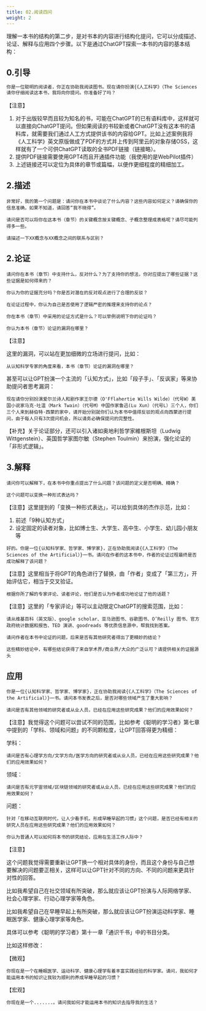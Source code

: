 ```yaml
---
title: 02.阅读四问
weight: 2
---
```




理解一本书的结构的第二步，是对书本的内容进行结构化提问，它可以分成描述、论证、解释与应用四个步骤。以下是通过ChatGPT探索一本书的内容的基本结构：

## 0.引导

```Markdown
你是一位聪明的阅读者，你正在协助我阅读图书。现在请你扮演{《人工科学》（The Sciences of the Artificial）}一书的作者赫伯特·西蒙(Herbert A. Simon) }。下面是这本书的PDF链接（https://igpt.pbox.online/***.pdf）
请你仔细阅读这本书，我将向你提问。你准备好了吗？
```

【注意】

1. 对于出版较早而且较为知名的书，可能在ChatGPT的已有语料库中，这样就可以直接向ChatGPT提问。但如果阅读的书较新或者ChatGPT没有这本书的语料库，就需要我们通过人工方式提供该书的内容给GPT。比如上述案例我将《人工科学》英文原版做成了PDF的方式并上传到阿里云的对象存储OSS，这样就有了一个可供ChatGPT读取的全书PDF链接（链接略）。
2. 提供PDF链接需要使用GPT4而且开通插件功能（我使用的是WebPilot插件）
3. 上述链接还可以定位为具体的章节或篇幅，以便作更细程度的精细加工。

## 2.描述

```
非常好，我的第一个问题是：请问你在本书中谈论了什么内容？这些内容如何定义？请确保你的信息准确，如果不知道，请回答“我不晓得”。
```

```
请问是否可以将你在这本书（章节）的关键概念按关键概念、子概念整理成表格呢？请尽可能列得多一些。
```

```
请描述一下XX概念与XX概念之间的联系与区别？
```

## 2.论证

```
请问你在本书（章节）中支持什么，反对什么？为了支持你的想法，你对应提出了哪些证据？这些证据是如何得来的？
```

```
你认为你的证据充分吗？你是否对潜在的反对观点进行了合理的反驳？
```

```
在论证过程中，你认为自己是否使用了逻辑严密的推理来支持你的论点？
```

```
你在本书（章节）中采用的论证方式是什么？可以举例说明下你的论证吗？
```

```
你认为本书（章节）论证的漏洞在哪里？
```

【注意】

这里的漏洞，可以站在更加细微的立场进行提问，比如：

```
从认知科学专家的角度来看，本书（章节）论证的漏洞在哪里？
```

甚至可以让GPT扮演一个主流的「认知方式」，比如「段子手」、「反讽家」等来协助提问者思考漏洞：

```
现在请你分别扮演爱尔兰诗人和剧作家王尔德（O'Fflahertie Wills Wilde）（代号W）美国小说家马克·吐温（Mark Twain）（代号M）中国作家鲁迅(Lu Xun）（代号L）三个人，你们三个人来到赫伯特·西蒙的家中，请开始分别就你们认为本书中值得反驳的观点向西蒙进行提问，由于每人只有3次提问机会，所以请务必确保提问的完整性。
```

【补充】关于论证部分，还可以引入诸如奥地利哲学家維根斯坦（Ludwig Wittgenstein）、英国哲学家图尔敏（Stephen Toulmin）来扮演，强化论证的「非形式逻辑」。

## 3.解释

```
请问你可以解释下，在本书中你重点提出了什么问题？该问题的定义是否明确、精确？
```

```
这个问题可以变换一种形式表达吗？
```

【注意】这里提到的「变换一种形式表达」，可以给到具体的杰作示范，比如：

1. 前述「9种认知方式」
2. 设定固定的读者对象，比如博士生、大学生、高中生、小学生、幼儿园小朋友等

```
好的。你是一位{认知科学家、哲学家、博学家}，正在协助我阅读{《人工科学》（The Sciences of the Artificial）}一书。请问在作者的这本书中，作者的论证过程最终是否成功解释了该问题？
```

【注意】这里相当于将GPT的角色进行了替换，由「作者」变成了「第三方」，开始评估它，相当于交叉验证。

```
根据你所了解的专家评论、读者评论，他们是否认为作者成功地论证了他的话题？
```

【注意】这里的「专家评论」等可以主动限定ChatGPT的搜索范围，比如：

```
请从维基百科（英文版）、google scholar、亚马逊图书、谷歌图书、O’Reilly 图书、官方政府统计数据和报告、TED 演讲、goodreads 等优质信息源中，帮我找到答案。
```

```
请问作者在本书中论证的问题，后来是否有其他研究者得出了更精妙的结论？
```

```
这些精妙结论中，有哪些结论获得了来自学术界/商业界/大众的广泛认可？请提供相关的证据源头
```

## 应用

```
你是一位{认知科学家、哲学家、博学家}，正在协助我阅读{《人工科学》（The Sciences of the Artificial）}一书。请问本书发表之后，是否对哪些领域产生了重大影响？
```

```
请问是否有其他领域的研究者或从业人员，已经在应用这些研究成果？他们的应用效果如何？
```

【注意】我觉得这个问题可以尝试不同的范围，比如参考《聪明的学习者》第七章中提到的「学科、领域和问题」的不同颗粒度，让GPT回答得更为精细：

学科：

```
请问是否有心理学方向/文学方向/医学方向的研究者或从业人员，已经在应用这些研究成果？他们的应用效果如何？
```

领域：

```
请问是否有元宇宙领域/区块链领域的研究者或从业人员，已经在应用这些研究成果？他们的应用效果如何？
```

问题：

```
针对「在移动互联网时代，让人少看手机，形成早睡早起的习惯」这个问题，是否已经有相关的研究人员在应用这些研究成果？他们的应用效果如何？
```

```
你认为普通人可以如何将本书的研究结论，应用在生活工作人际中？
```

【注意】

这个问题我觉得需要重新让GPT换一个相对具体的身份，而且这个身份与自己想要解决的问题要正相关，这样可以让GPT针对不同的方向、不同的问题来更具针对性的回答。

比如我希望自己在社交领域有所突破，那么就应该让GPT扮演与人际网络学家、社会心理学家、行动心理学家等角色。

比如我希望自己在早睡早起上有所突破，那么就应该让GPT扮演运动科学家、睡眠医学家、健康心理学家等角色。

具体可以参考《聪明的学习者》第十一章「通识千书」中的书目分类。

比如这样修改：

【微观】

```
你现在是一个在睡眠医学、运动科学、健康心理学有着丰富实践经验的科学家。请问，我如何才能运用本书的知识让我较为顺利的养成早睡早起的习惯？
```

【宏观】

```
你现在是一个.......。请问我如何才能运用本书的知识去指导我的生活？
```


